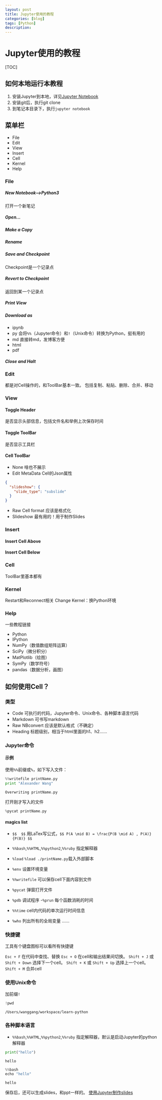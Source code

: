 ```yaml
---
layout: post
title: Jupyter使用的教程
categories: [blog]
tags: [Python]
description: 
---
```


# Jupyter使用的教程

[TOC]

## 如何本地运行本教程
1. 安装Jupyter到本地，详见[Jupyter Notebook](https://alexanderwangsgithub.github.io/blog/Jupyter_notebook.html)
2. 安装git后，执行git clone 
3. 到笔记本目录下，执行`jupyter notebook`

## 菜单栏
- File
- Edit
- View
- Insert
- Cell
- Kernel
- Help

### File
##### New Notebook-->Python3 
打开一个新笔记
##### Open...
##### Make a Copy
##### Rename
##### Save and Checkpoint
Checkpoint是一个记录点
##### Revert to Checkpoint
返回到某一个记录点
##### Print View
##### Download as
- ipynb
- py
  会将`%%`（Jupyter命令）和`!`（Unix命令）转换为Python，挺有用的
- md
  直接转md，发博客方便
- html
- pdf

##### Close and Halt

### Edit
都是对Cell操作的，和ToolBar基本一致。
包括复制、粘贴、删除、合并、移动

### View
#### Toggle Header
是否显示头部信息，包括文件名和举例上次保存时间
#### Toggle ToolBar
是否显示工具栏
#### Cell ToolBar
- None
  啥也不展示
- Edit MetaData
  Cell的Json属性
```json
{
  "slideshow": {
    "slide_type": "subslide"
  }
}
```
- Raw Cell format
  应该是格式化
- Slideshow
  最有用的！用于制作Slides

### Insert
#### Insert Cell Above
#### Insert Cell Below

### Cell
ToolBar里基本都有

### Kernel
Restart和Reconnect相关
Change Kernel：换Python环境

### Help
一些教程链接
- Python
- IPython
- NumPy（数值数组矩阵运算）
- SciPy（微分积分）
- MatPlotlib（绘图）
- SymPy（数学符号）
- pandas（数据分析，画图）

## 如何使用Cell？

### 类型
- Code 
  可执行的代码，Jupyter命令、Unix命令、各种脚本语言代码
- Markdown
  可书写markdown
- Raw NBconvert
  应该是默认格式（不确定）
- Heading
  标题级别，相当于html里面的h1、h2……

### Jupyter命令
#### 示例
使用`%%`前缀或`%`，如下写入文件：


```python
%%writefile printName.py
print "Alexander Wang"
```

    Overwriting printName.py


打开刚才写入的文件


```python
%pycat printName.py
```

#### magics list
- `$$  $$` 
  用LaTex写公式，`$$ P(A \mid B) = \frac{P(B \mid A) , P(A)}{P(B)} $$`
- `%%bash`,`%%HTML`,`%%python2`,`%%ruby`
  指定解释器
- `%load`
  `%load ./printName.py`载入外部脚本

- `%env` 
  设置环境变量
- `%%writefile` 
  可以保存cell下面内容到文件
- `%pycat` 
  弹窗打开文件
- `%pdb` 
  调试程序
  -`%prun` 
  每个函数消耗的时间
- `%%time` 
  cell内代码的单次运行时间信息
- `%who` 
  列出所有的全局变量
  ……

### 快捷键
工具有个键盘图标可以看所有快捷键

`Esc + F` 在代码中查找、替换
`Esc + O` 在cell和输出结果间切换。
`Shift + J` 或 `Shift + Down` 选择下一个cell。
`Shift + K` 或 `Shift + Up` 选择上一个cell。
`Shift + M` 合并cell

### 使用Unix命令
加前缀`!`


```python
!pwd
```

    /Users/wanggang/workspace/learn-python


### 各种脚本语言
- `%%bash`,`%%HTML`,`%%python2`,`%%ruby`
  指定解释器，默认是启动Jupyter的python解释器


```python
print("hello")
```

    hello



```python
%%bash
echo "hello"
```

    hello


保存后，还可以生成slides，和ppt一样的。
[使用Jupyter制作slides](https://alexanderwangsgithub.github.io/blog/Jupyter-slides.html)
